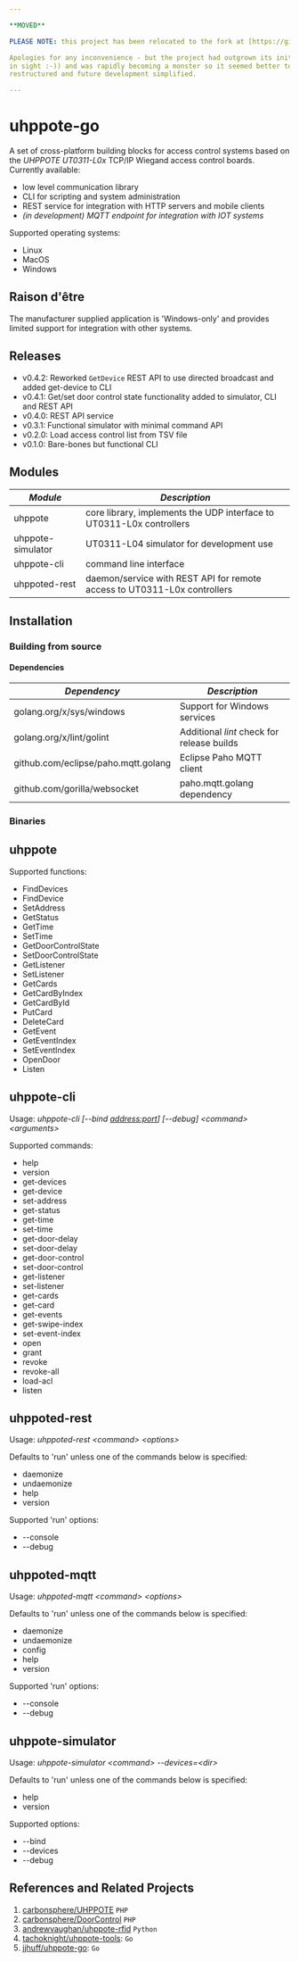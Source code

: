 ```yaml
---

**MOVED**

PLEASE NOTE: this project has been relocated to the fork at [https://github.com/uhppoted/uhppoted](https://github.com/uhppoted/uhppoted) and all further development will take place on that fork.

Apologies for any inconvenience - but the project had outgrown its initial scope as a simple CLI (and there isn't any end 
in sight :-)) and was rapidly becoming a monster so it seemed better to relocate it to a dedicated place where it could be 
restructured and future development simplified.

---
```


# uhppote-go

A set of cross-platform building blocks for access control systems based on the *UHPPOTE UT0311-L0x* TCP/IP 
Wiegand access control boards. Currently available:

- low level communication library
- CLI for scripting and system administration
- REST service for integration with HTTP servers and mobile clients
- *(in development) MQTT endpoint for integration with IOT systems*

Supported operating systems:
- Linux
- MacOS
- Windows

## Raison d'être

The manufacturer supplied application is 'Windows-only' and provides limited support for integration with other
systems.

## Releases

- v0.4.2: Reworked `GetDevice` REST API to use directed broadcast and added get-device to CLI
- v0.4.1: Get/set door control state functionality added to simulator, CLI and REST API
- v0.4.0: REST API service
- v0.3.1: Functional simulator with minimal command API
- v0.2.0: Load access control list from TSV file
- v0.1.0: Bare-bones but functional CLI

## Modules

| *Module*          | *Description*                                                            |
| ----------------- | ------------------------------------------------------------------------ |
| uhppote           | core library, implements the UDP interface to UT0311-L0x controllers     |
| uhppote-simulator | UT0311-L04 simulator for development use                                 |
| uhppote-cli       | command line interface                                                   |
| uhppoted-rest     | daemon/service with REST API for remote access to UT0311-L0x controllers |

## Installation

### Building from source

#### Dependencies

| *Dependency*                        | *Description*                                          |
| ----------------------------------- | ------------------------------------------------------ |
| golang.org/x/sys/windows            | Support for Windows services                           |
| golang.org/x/lint/golint            | Additional *lint* check for release builds             |
| github.com/eclipse/paho.mqtt.golang | Eclipse Paho MQTT client                               |
| github.com/gorilla/websocket        | paho.mqtt.golang dependency                            |

### Binaries

## uhppote

Supported functions:
- FindDevices
- FindDevice
- SetAddress
- GetStatus
- GetTime
- SetTime
- GetDoorControlState
- SetDoorControlState
- GetListener
- SetListener
- GetCards
- GetCardByIndex
- GetCardById
- PutCard
- DeleteCard
- GetEvent
- GetEventIndex
- SetEventIndex
- OpenDoor
- Listen

## uhppote-cli

Usage: *uhppote-cli [--bind <address:port>] [--debug] \<command\> \<arguments\>*

Supported commands:

- help
- version
- get-devices
- get-device
- set-address
- get-status
- get-time
- set-time
- get-door-delay
- set-door-delay
- get-door-control
- set-door-control
- get-listener
- set-listener
- get-cards
- get-card
- get-events
- get-swipe-index
- set-event-index
- open
- grant
- revoke
- revoke-all
- load-acl
- listen

## uhppoted-rest

Usage: *uhppoted-rest \<command\> \<options\>*

Defaults to 'run' unless one of the commands below is specified: 

- daemonize
- undaemonize
- help
- version

Supported 'run' options:
- --console
- --debug

## uhppoted-mqtt

Usage: *uhppoted-mqtt \<command\> \<options\>*

Defaults to 'run' unless one of the commands below is specified: 

- daemonize
- undaemonize
- config
- help
- version

Supported 'run' options:
- --console
- --debug

## uhppote-simulator

Usage: *uhppote-simulator \<command\> --devices=\<dir\>*

Defaults to 'run' unless one of the commands below is specified: 

- help
- version

Supported options:
- --bind <IP address to bind to>
- --devices <directory path for device files>
- --debug

## References and Related Projects

1. [carbonsphere/UHPPOTE](https://github.com/carbonsphere/UHPPOTE) `PHP`
2. [carbonsphere/DoorControl](https://github.com/carbonsphere/DoorControl) `PHP`
2. [andrewvaughan/uhppote-rfid](https://github.com/andrewvaughan/uhppote-rfid) `Python`
3. [tachoknight/uhppote-tools](https://github.com/tachoknight/uhppote-tools): `Go`
4. [jjhuff/uhppote-go](https://github.com/jjhuff/uhppote-go): `Go`







